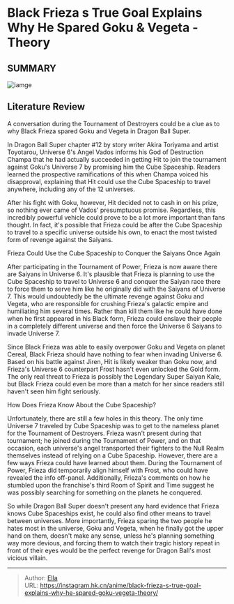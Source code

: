 # Black Frieza s True Goal Explains Why He Spared Goku &amp; Vegeta - Theory


## SUMMARY 

![iamge](https://static1.srcdn.com/wordpress/wp-content/uploads/2022/08/Dragon-Ball-Super-Black-Frieza-Ultra-Instinct-Ego-featured.jpg)

## Literature Review

A conversation during the Tournament of Destroyers could be a clue as to why Black Frieza spared Goku and Vegeta in Dragon Ball Super.





In Dragon Ball Super chapter #12 by story writer Akira Toriyama and artist Toyotarou, Universe 6&#39;s Angel Vados informs his God of Destruction Champa that he had actually succeeded in getting Hit to join the tournament against Goku&#39;s Universe 7 by promising him the Cube Spaceship. Readers learned the prospective ramifications of this when Champa voiced his disapproval, explaining that Hit could use the Cube Spaceship to travel anywhere, including any of the 12 universes.




          

After his fight with Goku, however, Hit decided not to cash in on his prize, so nothing ever came of Vados&#39; presumptuous promise. Regardless, this incredibly powerful vehicle could prove to be a lot more important than fans thought. In fact, it&#39;s possible that Frieza could be after the Cube Spaceship to travel to a specific universe outside his own, to enact the most twisted form of revenge against the Saiyans.


 Frieza Could Use the Cube Spaceship to Conquer the Saiyans Once Again 
          

After participating in the Tournament of Power, Frieza is now aware there are Saiyans in Universe 6. It&#39;s plausible that Frieza is planning to use the Cube Spaceship to travel to Universe 6 and conquer the Saiyan race there to force them to serve him like he originally did with the Saiyans of Universe 7. This would undoubtedly be the ultimate revenge against Goku and Vegeta, who are responsible for crushing Frieza&#39;s galactic empire and humiliating him several times. Rather than kill them like he could have done when he first appeared in his Black form, Frieza could enslave their people in a completely different universe and then force the Universe 6 Saiyans to invade Universe 7.




Since Black Frieza was able to easily overpower Goku and Vegeta on planet Cereal, Black Frieza should have nothing to fear when invading Universe 6. Based on his battle against Jiren, Hit is likely weaker than Goku now, and Frieza&#39;s Universe 6 counterpart Frost hasn&#39;t even unlocked the Gold form. The only real threat to Frieza is possibly the Legendary Super Saiyan Kale, but Black Frieza could even be more than a match for her since readers still haven&#39;t seen him fight seriously.



 How Does Frieza Know About the Cube Spaceship? 
          

Unfortunately, there are still a few holes in this theory. The only time Universe 7 traveled by Cube Spaceship was to get to the nameless planet for the Tournament of Destroyers. Frieza wasn&#39;t present during that tournament; he joined during the Tournament of Power, and on that occasion, each universe&#39;s angel transported their fighters to the Null Realm themselves instead of relying on a Cube Spaceship. However, there are a few ways Frieza could have learned about them. During the Tournament of Power, Frieza did temporarily align himself with Frost, who could have revealed the info off-panel. Additionally, Frieza&#39;s comments on how he stumbled upon the franchise&#39;s third Room of Spirit and Time suggest he was possibly searching for something on the planets he conquered.




So while Dragon Ball Super doesn&#39;t present any hard evidence that Frieza knows Cube Spaceships exist, he could also find other means to travel between universes. More importantly, Frieza sparing the two people he hates most in the universe, Goku and Vegeta, when he finally got the upper hand on them, doesn&#39;t make any sense, unless he&#39;s planning something way more devious, and forcing them to watch their tragic history repeat in front of their eyes would be the perfect revenge for Dragon Ball&#39;s most vicious villain.



---

> Author: [Ella](https://instagram.hk.cn/)  
> URL: https://instagram.hk.cn/anime/black-frieza-s-true-goal-explains-why-he-spared-goku-vegeta-theory/  

